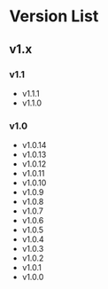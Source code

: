 # Version List

## v1.x

### v1.1

- v1.1.1 <Badge type="tip" text="recommended"/>
- v1.1.0 <Badge text="typescript" type="warning" title="It have some wrong types"/>

### v1.0 <Badge text="obsolete" type="warning"/> <Badge text="typescript" type="warning" title="It have some wrong types"/>

- v1.0.14
- v1.0.13
- v1.0.12
- v1.0.11
- v1.0.10
- v1.0.9
- v1.0.8
- v1.0.7
- v1.0.6
- v1.0.5
- v1.0.4
- v1.0.3
- v1.0.2
- v1.0.1
- v1.0.0 <Badge text="danger" type="danger"/>